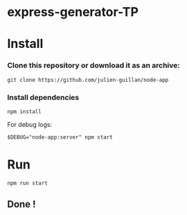 # express-generator-TP

# Install
### Clone this repository or download it as an archive:
```
git clone https://github.com/julien-guillan/node-app
```
### Install dependencies
````
npm install
````
For debug logs:
```
$DEBUG="node-app:server" npm start
````

# Run
```
npm run start
```

## Done !